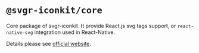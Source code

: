 # `@svgr-iconkit/core`

Core package of svgr-iconkit. It provide React.js svg tags support, or ```react-native-svg``` integration used in React-Native.


Details please see [official website](https://svgr-iconkit.dev).